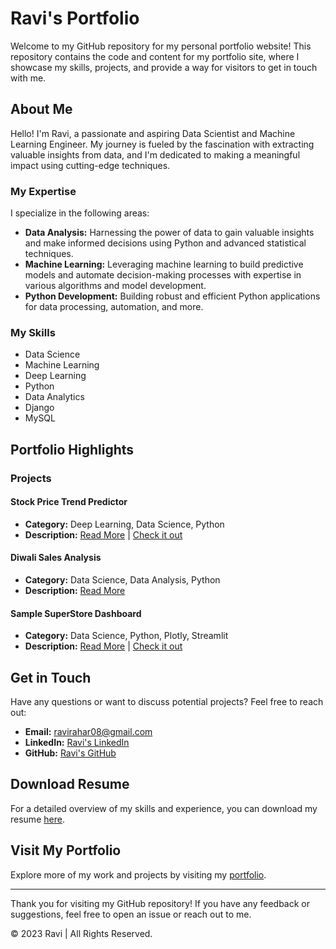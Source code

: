 # Ravi's Portfolio

Welcome to my GitHub repository for my personal portfolio website! This repository contains the code and content for my portfolio site, where I showcase my skills, projects, and provide a way for visitors to get in touch with me.

## About Me

Hello! I'm Ravi, a passionate and aspiring Data Scientist and Machine Learning Engineer. My journey is fueled by the fascination with extracting valuable insights from data, and I'm dedicated to making a meaningful impact using cutting-edge techniques.

### My Expertise

I specialize in the following areas:

- **Data Analysis:** Harnessing the power of data to gain valuable insights and make informed decisions using Python and advanced statistical techniques.
- **Machine Learning:** Leveraging machine learning to build predictive models and automate decision-making processes with expertise in various algorithms and model development.
- **Python Development:** Building robust and efficient Python applications for data processing, automation, and more.

### My Skills

- Data Science
- Machine Learning
- Deep Learning
- Python
- Data Analytics
- Django
- MySQL

## Portfolio Highlights

### Projects

#### Stock Price Trend Predictor

- **Category:** Deep Learning, Data Science, Python
- **Description:** [Read More](https://github.com/Ravi-DS-ML/stock_price_trend) | [Check it out](https://stock-price-trend.streamlit.app/)

#### Diwali Sales Analysis

- **Category:** Data Science, Data Analysis, Python
- **Description:** [Read More](https://github.com/Ravi-DS-ML/diwali-sales-analysis)

#### Sample SuperStore Dashboard

- **Category:** Data Science, Python, Plotly, Streamlit
- **Description:** [Read More](https://github.com/Ravi-DS-ML/Sample-SuperStore-Dashboard) | [Check it out](https://sample-superstore-dashboard.streamlit.app/)

## Get in Touch

Have any questions or want to discuss potential projects? Feel free to reach out:

- **Email:** [ravirahar08@gmail.com](mailto:ravirahar08@gmail.com)
- **LinkedIn:** [Ravi's LinkedIn](https://linkedin.com/in/ravirahar)
- **GitHub:** [Ravi's GitHub](https://github.com/Ravi-DS-ML)

## Download Resume

For a detailed overview of my skills and experience, you can download my resume [here](https://github.com/Ravi-DS-ML/new_portfolio/blob/main/assets/vendor/Ravi'sResume.pdf).

## Visit My Portfolio

Explore more of my work and projects by visiting my [portfolio](https://ravi-portfolio-ds-ml.vercel.app/).

---

Thank you for visiting my GitHub repository! If you have any feedback or suggestions, feel free to open an issue or reach out to me.

© 2023 Ravi | All Rights Reserved.
